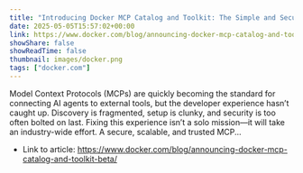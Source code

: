 ```yaml
---
title: "Introducing Docker MCP Catalog and Toolkit: The Simple and Secure Way to Power AI Agents with MCP Tools"
date: 2025-05-05T15:57:02+00:00
link: https://www.docker.com/blog/announcing-docker-mcp-catalog-and-toolkit-beta/
showShare: false
showReadTime: false
thumbnail: images/docker.png
tags: ["docker.com"]
---
```

Model Context Protocols (MCPs) are quickly becoming the standard for connecting AI agents to external tools, but the developer experience hasn’t caught up. Discovery is fragmented, setup is clunky, and security is too often bolted on last. Fixing this experience isn’t a solo mission—it will take an industry-wide effort. A secure, scalable, and trusted MCP...

- Link to article: https://www.docker.com/blog/announcing-docker-mcp-catalog-and-toolkit-beta/
